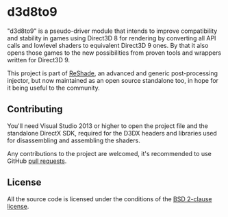 d3d8to9
=======

"d3d8to9" is a pseudo-driver module that intends to improve compatibility and stability in games using Direct3D 8 for rendering by converting all API calls and lowlevel shaders to equivalent Direct3D 9 ones. By that it also opens those games to the new possibilities from proven tools and wrappers written for Direct3D 9.

This project is part of [ReShade](http://reshade.me), an advanced and generic post-processing injector, but now maintained as an open source standalone too, in hope for it being useful to the community.

## Contributing

You'll need Visual Studio 2013 or higher to open the project file and the standalone DirectX SDK, required for the D3DX headers and libraries used for disassembling and assembling the shaders.

Any contributions to the project are welcomed, it's recommended to use GitHub [pull requests](https://help.github.com/articles/using-pull-requests/).

## License

All the source code is licensed under the conditions of the [BSD 2-clause license](LICENSE.txt).
